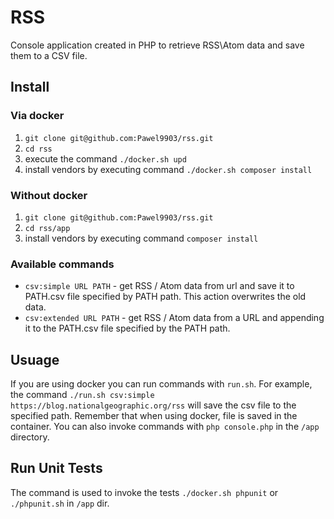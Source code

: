 # RSS
Console application created in PHP to retrieve RSS\Atom data and save them to a CSV file. 

## Install
### Via docker
1. `git clone git@github.com:Pawel9903/rss.git`
2. `cd rss`
3. execute the command `./docker.sh upd`
4. install vendors by executing command `./docker.sh composer install`

### Without docker
1. `git clone git@github.com:Pawel9903/rss.git`
2. `cd rss/app`
4. install vendors by executing command `composer install`

### Available commands
- `csv:simple URL PATH` - get RSS / Atom data from url and save it to PATH.csv file specified by PATH path. This action overwrites the old data.
- `csv:extended URL PATH` - get RSS / Atom data from a URL and appending it to the PATH.csv file specified by the PATH path.


## Usuage
If you are using docker you can run commands with `run.sh`. For example, the command `./run.sh csv:simple https://blog.nationalgeographic.org/rss` will save the csv file to the specified path.
Remember that when using docker, file is saved in the container. You can also invoke commands with `php console.php` in the `/app` directory.

## Run Unit Tests
The command is used to invoke the tests `./docker.sh phpunit` or `./phpunit.sh` in `/app` dir.
